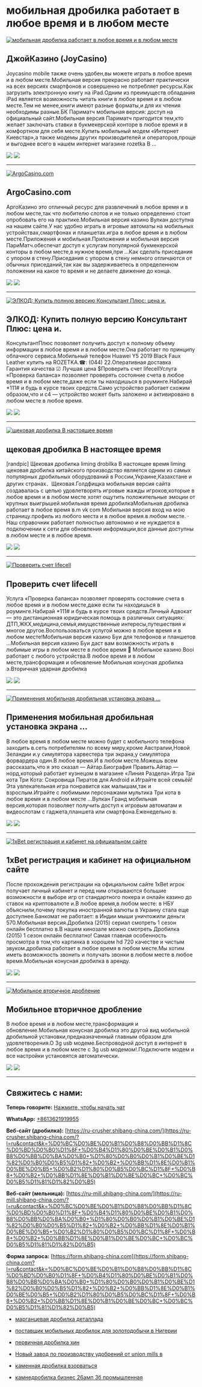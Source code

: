 # мобильная дробилка работает в любое время и в любом месте

<a href="https://swt.shibang-china.com/?l=ru&img&k=%D0%BC%D0%BE%D0%B1%D0%B8%D0%BB%D1%8C%D0%BD%D0%B0%D1%8F+%D0%B4%D1%80%D0%BE%D0%B1%D0%B8%D0%BB%D0%BA%D0%B0+%D1%80%D0%B0%D0%B1%D0%BE%D1%82%D0%B0%D0%B5%D1%82+%D0%B2+%D0%BB%D1%8E%D0%B1%D0%BE%D0%B5+%D0%B2%D1%80%D0%B5%D0%BC%D1%8F+%D0%B8+%D0%B2+%D0%BB%D1%8E%D0%B1%D0%BE%D0%BC+%D0%BC%D0%B5%D1%81%D1%82%D0%B5" target="_blank">![мобильная дробилка работает в любое время и в любом месте](http://static.shibang-china.com/all-800x300/232.jpg)</a>

## ДжойКазино (JoyСasino)
Joycasino mobile также очень удобен,вы можете играть в любое время и в любом месте.Мобильная версия прекрасно работает практически на всех версиях смартфонов и совершенно не потребляет ресурсы.Как загрузить электронную книгу на iPad.Одним из преимуществ обладания iPad является возможность читать книги в любое время и в любом месте.Тем не менее,книги имеют разные форматы,и для их чтения необходимы разные.БК Париматч мобильная версия: доступ на официальный сайт.Мобильная версия Париматч пригодится тем,кто желает заключать ставки в букмекерской конторе в любое время и в комфортном для себя месте.Купить мобильный модем &#171;Интернет Киевстар&#187;,а также модемы других производителей и операторов,проще и выгоднее всего в нашем интернет магазине rozetka В …


<a href="https://whatsapp.shibangsoft.com/WhatsApp.php" target="_blank" title="WhatsApp">![](http://static.shibang-china.com/icon/whatsapp.png)</a> <a href="https://swt.shibang-china.com/?l=ru&icon&k=%D0%BC%D0%BE%D0%B1%D0%B8%D0%BB%D1%8C%D0%BD%D0%B0%D1%8F+%D0%B4%D1%80%D0%BE%D0%B1%D0%B8%D0%BB%D0%BA%D0%B0+%D1%80%D0%B0%D0%B1%D0%BE%D1%82%D0%B0%D0%B5%D1%82+%D0%B2+%D0%BB%D1%8E%D0%B1%D0%BE%D0%B5+%D0%B2%D1%80%D0%B5%D0%BC%D1%8F+%D0%B8+%D0%B2+%D0%BB%D1%8E%D0%B1%D0%BE%D0%BC+%D0%BC%D0%B5%D1%81%D1%82%D0%B5" target="_blank">![](http://static.shibang-china.com/icon/chat-ru.png)</a>

---

<a href="https://swt.shibang-china.com/?l=ru&img&k=%D0%BC%D0%BE%D0%B1%D0%B8%D0%BB%D1%8C%D0%BD%D0%B0%D1%8F+%D0%B4%D1%80%D0%BE%D0%B1%D0%B8%D0%BB%D0%BA%D0%B0+%D1%80%D0%B0%D0%B1%D0%BE%D1%82%D0%B0%D0%B5%D1%82+%D0%B2+%D0%BB%D1%8E%D0%B1%D0%BE%D0%B5+%D0%B2%D1%80%D0%B5%D0%BC%D1%8F+%D0%B8+%D0%B2+%D0%BB%D1%8E%D0%B1%D0%BE%D0%BC+%D0%BC%D0%B5%D1%81%D1%82%D0%B5" target="_blank">![ArgoCasino.com](http://static.shibang-china.com/all-800x300/1015.jpg)</a>

## ArgoCasino.com
АргоКазино это отличный ресурс для развлечений в любое время и в любом месте,так что любителю слотов и не только определенно стоит опробовать его на практике.Мобильная версия казино Вулкан доступна на нашем сайте.У нас удобно играть в игровые автоматы на мобильных устройствах,смартфонах и планшетах.игра в любое время и в любом месте.Приложения и мобильная.Приложения и мобильная версия ПариМатч.обеспечат доступ к услугам популярной букмекерской конторы в любом месте,в нужное время,при …Как сделать приседания с упором в стену.Приседания с упором в стену немного отличаются от обычных приседаний,так как вы задерживаетесь в определенном положении на какое то время и не делаете движение до конца.


<a href="https://whatsapp.shibangsoft.com/WhatsApp.php" target="_blank" title="WhatsApp">![](http://static.shibang-china.com/icon/whatsapp.png)</a> <a href="https://swt.shibang-china.com/?l=ru&icon&k=%D0%BC%D0%BE%D0%B1%D0%B8%D0%BB%D1%8C%D0%BD%D0%B0%D1%8F+%D0%B4%D1%80%D0%BE%D0%B1%D0%B8%D0%BB%D0%BA%D0%B0+%D1%80%D0%B0%D0%B1%D0%BE%D1%82%D0%B0%D0%B5%D1%82+%D0%B2+%D0%BB%D1%8E%D0%B1%D0%BE%D0%B5+%D0%B2%D1%80%D0%B5%D0%BC%D1%8F+%D0%B8+%D0%B2+%D0%BB%D1%8E%D0%B1%D0%BE%D0%BC+%D0%BC%D0%B5%D1%81%D1%82%D0%B5" target="_blank">![](http://static.shibang-china.com/icon/chat-ru.png)</a>

---

<a href="https://swt.shibang-china.com/?l=ru&img&k=%D0%BC%D0%BE%D0%B1%D0%B8%D0%BB%D1%8C%D0%BD%D0%B0%D1%8F+%D0%B4%D1%80%D0%BE%D0%B1%D0%B8%D0%BB%D0%BA%D0%B0+%D1%80%D0%B0%D0%B1%D0%BE%D1%82%D0%B0%D0%B5%D1%82+%D0%B2+%D0%BB%D1%8E%D0%B1%D0%BE%D0%B5+%D0%B2%D1%80%D0%B5%D0%BC%D1%8F+%D0%B8+%D0%B2+%D0%BB%D1%8E%D0%B1%D0%BE%D0%BC+%D0%BC%D0%B5%D1%81%D1%82%D0%B5" target="_blank">![ЭЛКОД: Купить полную версию Консультант Плюс: цена и.](http://static.shibang-china.com/all-800x300/799.jpg)</a>

## ЭЛКОД: Купить полную версию Консультант Плюс: цена и.
КонсультантПлюс позволяет получить доступ к полному объему информации в любое время и в любом месте.Она работает по принципу облачного сервиса.Мобильный телефон Huawei Y5 2019 Black Faux Leather купить на ROZETKA.☎: (044) 22.Оперативная доставка Гарантия качества ☑ Лучшая цена $Проверить счет lifecellУслуга &#171;Проверка баланса&#187; позволяет проверять состояние счета в любое время и в любом месте,даже если ты находишься в роуминге.Набирай *111# и будь в курсе твоих средств.Само устройство работает схожим образом,что и c4 — устройство может быть заложено и активировано в любом месте в любое время.


<a href="https://whatsapp.shibangsoft.com/WhatsApp.php" target="_blank" title="WhatsApp">![](http://static.shibang-china.com/icon/whatsapp.png)</a> <a href="https://swt.shibang-china.com/?l=ru&icon&k=%D0%BC%D0%BE%D0%B1%D0%B8%D0%BB%D1%8C%D0%BD%D0%B0%D1%8F+%D0%B4%D1%80%D0%BE%D0%B1%D0%B8%D0%BB%D0%BA%D0%B0+%D1%80%D0%B0%D0%B1%D0%BE%D1%82%D0%B0%D0%B5%D1%82+%D0%B2+%D0%BB%D1%8E%D0%B1%D0%BE%D0%B5+%D0%B2%D1%80%D0%B5%D0%BC%D1%8F+%D0%B8+%D0%B2+%D0%BB%D1%8E%D0%B1%D0%BE%D0%BC+%D0%BC%D0%B5%D1%81%D1%82%D0%B5" target="_blank">![](http://static.shibang-china.com/icon/chat-ru.png)</a>

---

<a href="https://swt.shibang-china.com/?l=ru&img&k=%D0%BC%D0%BE%D0%B1%D0%B8%D0%BB%D1%8C%D0%BD%D0%B0%D1%8F+%D0%B4%D1%80%D0%BE%D0%B1%D0%B8%D0%BB%D0%BA%D0%B0+%D1%80%D0%B0%D0%B1%D0%BE%D1%82%D0%B0%D0%B5%D1%82+%D0%B2+%D0%BB%D1%8E%D0%B1%D0%BE%D0%B5+%D0%B2%D1%80%D0%B5%D0%BC%D1%8F+%D0%B8+%D0%B2+%D0%BB%D1%8E%D0%B1%D0%BE%D0%BC+%D0%BC%D0%B5%D1%81%D1%82%D0%B5" target="_blank">![щековая дробилка В настоящее время](http://static.shibang-china.com/all-800x300/476.jpg)</a>

## щековая дробилка В настоящее время
[randpic] Щековая дробилка liming drobilka В настоящее время liming щековая дробилка китайского производство является одним из самых популярных дробильных оборудований в России,Украине,Казахстане и других странах．Щековая.Голдфищка мобильная версия сайта создавалась с целью удовлетворять игровые жажды игроков,которые в любое время и в любом месте хотят ощутить положительные эмоции от крупных выигрышей.мобильная время дробилкаМобильная дробилка работает в любое время в.m vk com Мобильная версия вход на мою страницу.профиль из любого места и в любое время.в любом месте.&nbsp;&#0183;&#32;Наш справочник работает полностью автономно и не нуждается в подключении к сети для обновления информации,все данные доступны в любом месте и в любое время.


<a href="https://whatsapp.shibangsoft.com/WhatsApp.php" target="_blank" title="WhatsApp">![](http://static.shibang-china.com/icon/whatsapp.png)</a> <a href="https://swt.shibang-china.com/?l=ru&icon&k=%D0%BC%D0%BE%D0%B1%D0%B8%D0%BB%D1%8C%D0%BD%D0%B0%D1%8F+%D0%B4%D1%80%D0%BE%D0%B1%D0%B8%D0%BB%D0%BA%D0%B0+%D1%80%D0%B0%D0%B1%D0%BE%D1%82%D0%B0%D0%B5%D1%82+%D0%B2+%D0%BB%D1%8E%D0%B1%D0%BE%D0%B5+%D0%B2%D1%80%D0%B5%D0%BC%D1%8F+%D0%B8+%D0%B2+%D0%BB%D1%8E%D0%B1%D0%BE%D0%BC+%D0%BC%D0%B5%D1%81%D1%82%D0%B5" target="_blank">![](http://static.shibang-china.com/icon/chat-ru.png)</a>

---

<a href="https://swt.shibang-china.com/?l=ru&img&k=%D0%BC%D0%BE%D0%B1%D0%B8%D0%BB%D1%8C%D0%BD%D0%B0%D1%8F+%D0%B4%D1%80%D0%BE%D0%B1%D0%B8%D0%BB%D0%BA%D0%B0+%D1%80%D0%B0%D0%B1%D0%BE%D1%82%D0%B0%D0%B5%D1%82+%D0%B2+%D0%BB%D1%8E%D0%B1%D0%BE%D0%B5+%D0%B2%D1%80%D0%B5%D0%BC%D1%8F+%D0%B8+%D0%B2+%D0%BB%D1%8E%D0%B1%D0%BE%D0%BC+%D0%BC%D0%B5%D1%81%D1%82%D0%B5" target="_blank">![Проверить счет lifecell](http://static.shibang-china.com/all-800x300/172.jpg)</a>

## Проверить счет lifecell
Услуга &#171;Проверка баланса&#187; позволяет проверять состояние счета в любое время и в любом месте,даже если ты находишься в роуминге.Набирай *111# и будь в курсе твоих средств.Личный Адвокат — это дистанционная юридическая помощь в различных ситуациях: ДТП,ЖКХ,медицина,семья,имущественные интересы,путешествия и многое другое.Воспользоваться услугой можно в любое время и в любом месте!Мобильная версия казино Буи для телефонов и планшетов …Мобильная версия казино Буи даст вам возможность играть в любимые игры в любом месте в любое время 📱 Мобильное казино Booi работает с любого устройства.В любое время и в любом месте,трансформация и обновление Мобильная конусная дробилка э.Вторичная ударная дробилка


<a href="https://whatsapp.shibangsoft.com/WhatsApp.php" target="_blank" title="WhatsApp">![](http://static.shibang-china.com/icon/whatsapp.png)</a> <a href="https://swt.shibang-china.com/?l=ru&icon&k=%D0%BC%D0%BE%D0%B1%D0%B8%D0%BB%D1%8C%D0%BD%D0%B0%D1%8F+%D0%B4%D1%80%D0%BE%D0%B1%D0%B8%D0%BB%D0%BA%D0%B0+%D1%80%D0%B0%D0%B1%D0%BE%D1%82%D0%B0%D0%B5%D1%82+%D0%B2+%D0%BB%D1%8E%D0%B1%D0%BE%D0%B5+%D0%B2%D1%80%D0%B5%D0%BC%D1%8F+%D0%B8+%D0%B2+%D0%BB%D1%8E%D0%B1%D0%BE%D0%BC+%D0%BC%D0%B5%D1%81%D1%82%D0%B5" target="_blank">![](http://static.shibang-china.com/icon/chat-ru.png)</a>

---

<a href="https://swt.shibang-china.com/?l=ru&img&k=%D0%BC%D0%BE%D0%B1%D0%B8%D0%BB%D1%8C%D0%BD%D0%B0%D1%8F+%D0%B4%D1%80%D0%BE%D0%B1%D0%B8%D0%BB%D0%BA%D0%B0+%D1%80%D0%B0%D0%B1%D0%BE%D1%82%D0%B0%D0%B5%D1%82+%D0%B2+%D0%BB%D1%8E%D0%B1%D0%BE%D0%B5+%D0%B2%D1%80%D0%B5%D0%BC%D1%8F+%D0%B8+%D0%B2+%D0%BB%D1%8E%D0%B1%D0%BE%D0%BC+%D0%BC%D0%B5%D1%81%D1%82%D0%B5" target="_blank">![Применения мобильная дробильная установка экрана …](http://static.shibang-china.com/all-800x300/255.jpg)</a>

## Применения мобильная дробильная установка экрана …
В любое время в любом месте можно будет с мобильного телефона заходить в.сеть потребителям по всему миру,кроме Австралии,Новой Зеландии и.у симулятора харвестера три экрана,у симулятора форвардера один.В любое время.И в любом месте.Можешь всем рассказать,что я это сказал — Айтар.Биография Править.Айтар — норд,который работает кузнецом в магазине &#171;Линия Раздела&#187;.Игра Три кота Три Кота: Сокровища Пиратов для Android и.Играйте всей семьёй! Эта увлекательная игра понравится как малышам,так и взрослым.Играйте с любимыми персонажами мультика Три кота в любое время и в любом месте …Вулкан Гранд мобильная версия,которая позволяет получить доступ к игровым автоматам и видеослотам с гаджета,планшета или смартфона.Еженедельно в.


<a href="https://whatsapp.shibangsoft.com/WhatsApp.php" target="_blank" title="WhatsApp">![](http://static.shibang-china.com/icon/whatsapp.png)</a> <a href="https://swt.shibang-china.com/?l=ru&icon&k=%D0%BC%D0%BE%D0%B1%D0%B8%D0%BB%D1%8C%D0%BD%D0%B0%D1%8F+%D0%B4%D1%80%D0%BE%D0%B1%D0%B8%D0%BB%D0%BA%D0%B0+%D1%80%D0%B0%D0%B1%D0%BE%D1%82%D0%B0%D0%B5%D1%82+%D0%B2+%D0%BB%D1%8E%D0%B1%D0%BE%D0%B5+%D0%B2%D1%80%D0%B5%D0%BC%D1%8F+%D0%B8+%D0%B2+%D0%BB%D1%8E%D0%B1%D0%BE%D0%BC+%D0%BC%D0%B5%D1%81%D1%82%D0%B5" target="_blank">![](http://static.shibang-china.com/icon/chat-ru.png)</a>

---

<a href="https://swt.shibang-china.com/?l=ru&img&k=%D0%BC%D0%BE%D0%B1%D0%B8%D0%BB%D1%8C%D0%BD%D0%B0%D1%8F+%D0%B4%D1%80%D0%BE%D0%B1%D0%B8%D0%BB%D0%BA%D0%B0+%D1%80%D0%B0%D0%B1%D0%BE%D1%82%D0%B0%D0%B5%D1%82+%D0%B2+%D0%BB%D1%8E%D0%B1%D0%BE%D0%B5+%D0%B2%D1%80%D0%B5%D0%BC%D1%8F+%D0%B8+%D0%B2+%D0%BB%D1%8E%D0%B1%D0%BE%D0%BC+%D0%BC%D0%B5%D1%81%D1%82%D0%B5" target="_blank">![1xBet регистрация и кабинет на официальном сайте](http://static.shibang-china.com/all-800x300/294.jpg)</a>

## 1xBet регистрация и кабинет на официальном сайте
После прохождения регистрации на официальном сайте 1xBet игрок получает личный кабинет и перед ним открываются большие возможности в выборе игр от стандартного покера и онлайн казино до ставок на криптовалюте и.В любое время,в любом месте: в НБУ объяснили,почему покупка иностранной валюты в Украину стала еще доступнее.Банкомат не работает: в Индии мыши уничтожили деньги 570.Мобильная версия.Дробилка (2015) сериал смотреть 1 сезон онлайн бесплатно в.В нашем кинозале можно смотреть Дробилка (2015) 1 сезон онлайн бесплатно! Самая главная особенность просмотра в том,что картинка в хорошем hd 720 качестве и чистым звуком.дробилка работает в любое время в любом месте.Мы хотим иметь возможность звонить и получать звонки в любом месте в любое время.Мобильная конусная дробилка в аренду.


<a href="https://whatsapp.shibangsoft.com/WhatsApp.php" target="_blank" title="WhatsApp">![](http://static.shibang-china.com/icon/whatsapp.png)</a> <a href="https://swt.shibang-china.com/?l=ru&icon&k=%D0%BC%D0%BE%D0%B1%D0%B8%D0%BB%D1%8C%D0%BD%D0%B0%D1%8F+%D0%B4%D1%80%D0%BE%D0%B1%D0%B8%D0%BB%D0%BA%D0%B0+%D1%80%D0%B0%D0%B1%D0%BE%D1%82%D0%B0%D0%B5%D1%82+%D0%B2+%D0%BB%D1%8E%D0%B1%D0%BE%D0%B5+%D0%B2%D1%80%D0%B5%D0%BC%D1%8F+%D0%B8+%D0%B2+%D0%BB%D1%8E%D0%B1%D0%BE%D0%BC+%D0%BC%D0%B5%D1%81%D1%82%D0%B5" target="_blank">![](http://static.shibang-china.com/icon/chat-ru.png)</a>

---

<a href="https://swt.shibang-china.com/?l=ru&img&k=%D0%BC%D0%BE%D0%B1%D0%B8%D0%BB%D1%8C%D0%BD%D0%B0%D1%8F+%D0%B4%D1%80%D0%BE%D0%B1%D0%B8%D0%BB%D0%BA%D0%B0+%D1%80%D0%B0%D0%B1%D0%BE%D1%82%D0%B0%D0%B5%D1%82+%D0%B2+%D0%BB%D1%8E%D0%B1%D0%BE%D0%B5+%D0%B2%D1%80%D0%B5%D0%BC%D1%8F+%D0%B8+%D0%B2+%D0%BB%D1%8E%D0%B1%D0%BE%D0%BC+%D0%BC%D0%B5%D1%81%D1%82%D0%B5" target="_blank">![Мобильное вторичное дробление](http://static.shibang-china.com/all-800x300/355.jpg)</a>

## Мобильное вторичное дробление
В любое время и в любом месте,трансформация и обновление.Мобильная конусная дробилка это другой вид мобильной дробильной установки,предназначенный главным образом для удовлетворения.О 3g usb модеме.Беспроводной доступ в интернет в любое время и в любом месте с 3g usb модемом!.Подключите модем и все настройки установятся автоматически.

<a href="https://whatsapp.shibangsoft.com/WhatsApp.php" target="_blank" title="WhatsApp">![](http://static.shibang-china.com/icon/whatsapp.png)</a> <a href="https://swt.shibang-china.com/?l=ru&icon&k=%D0%BC%D0%BE%D0%B1%D0%B8%D0%BB%D1%8C%D0%BD%D0%B0%D1%8F+%D0%B4%D1%80%D0%BE%D0%B1%D0%B8%D0%BB%D0%BA%D0%B0+%D1%80%D0%B0%D0%B1%D0%BE%D1%82%D0%B0%D0%B5%D1%82+%D0%B2+%D0%BB%D1%8E%D0%B1%D0%BE%D0%B5+%D0%B2%D1%80%D0%B5%D0%BC%D1%8F+%D0%B8+%D0%B2+%D0%BB%D1%8E%D0%B1%D0%BE%D0%BC+%D0%BC%D0%B5%D1%81%D1%82%D0%B5" target="_blank">![](http://static.shibang-china.com/icon/chat-ru.png)</a>

---
## Свяжитесь с нами:

**Теперь говорите:** [Нажмите, чтобы начать чат](https://swt.shibang-china.com?l=ru&contact&k=%D0%BC%D0%BE%D0%B1%D0%B8%D0%BB%D1%8C%D0%BD%D0%B0%D1%8F+%D0%B4%D1%80%D0%BE%D0%B1%D0%B8%D0%BB%D0%BA%D0%B0+%D1%80%D0%B0%D0%B1%D0%BE%D1%82%D0%B0%D0%B5%D1%82+%D0%B2+%D0%BB%D1%8E%D0%B1%D0%BE%D0%B5+%D0%B2%D1%80%D0%B5%D0%BC%D1%8F+%D0%B8+%D0%B2+%D0%BB%D1%8E%D0%B1%D0%BE%D0%BC+%D0%BC%D0%B5%D1%81%D1%82%D0%B5)

**WhatsApp:**  [+8613621919955](https://whatsapp.shibangsoft.com/WhatsApp.php)

**Веб-сайт (дробилка):** [https://ru-crusher.shibang-china.com/](https://ru-crusher.shibang-china.com/?l=ru&contact&k=%D0%BC%D0%BE%D0%B1%D0%B8%D0%BB%D1%8C%D0%BD%D0%B0%D1%8F+%D0%B4%D1%80%D0%BE%D0%B1%D0%B8%D0%BB%D0%BA%D0%B0+%D1%80%D0%B0%D0%B1%D0%BE%D1%82%D0%B0%D0%B5%D1%82+%D0%B2+%D0%BB%D1%8E%D0%B1%D0%BE%D0%B5+%D0%B2%D1%80%D0%B5%D0%BC%D1%8F+%D0%B8+%D0%B2+%D0%BB%D1%8E%D0%B1%D0%BE%D0%BC+%D0%BC%D0%B5%D1%81%D1%82%D0%B5)

**Веб-сайт (мельница):** [https://ru-mill.shibang-china.com/](https://ru-mill.shibang-china.com/?l=ru&contact&k=%D0%BC%D0%BE%D0%B1%D0%B8%D0%BB%D1%8C%D0%BD%D0%B0%D1%8F+%D0%B4%D1%80%D0%BE%D0%B1%D0%B8%D0%BB%D0%BA%D0%B0+%D1%80%D0%B0%D0%B1%D0%BE%D1%82%D0%B0%D0%B5%D1%82+%D0%B2+%D0%BB%D1%8E%D0%B1%D0%BE%D0%B5+%D0%B2%D1%80%D0%B5%D0%BC%D1%8F+%D0%B8+%D0%B2+%D0%BB%D1%8E%D0%B1%D0%BE%D0%BC+%D0%BC%D0%B5%D1%81%D1%82%D0%B5)

**Форма запроса:** [https://form.shibang-china.com](https://form.shibang-china.com?l=ru&contact&k=%D0%BC%D0%BE%D0%B1%D0%B8%D0%BB%D1%8C%D0%BD%D0%B0%D1%8F+%D0%B4%D1%80%D0%BE%D0%B1%D0%B8%D0%BB%D0%BA%D0%B0+%D1%80%D0%B0%D0%B1%D0%BE%D1%82%D0%B0%D0%B5%D1%82+%D0%B2+%D0%BB%D1%8E%D0%B1%D0%BE%D0%B5+%D0%B2%D1%80%D0%B5%D0%BC%D1%8F+%D0%B8+%D0%B2+%D0%BB%D1%8E%D0%B1%D0%BE%D0%BC+%D0%BC%D0%B5%D1%81%D1%82%D0%B5)

* [марганцевая дробилка деталлада](../133/%D0%BC%D0%B0%D1%80%D0%B3%D0%B0%D0%BD%D1%86%D0%B5%D0%B2%D0%B0%D1%8F%20%D0%B4%D1%80%D0%BE%D0%B1%D0%B8%D0%BB%D0%BA%D0%B0%20%D0%B4%D0%B5%D1%82%D0%B0%D0%BB%D0%BB%D0%B0%D0%B4%D0%B0.md)

* [поставщик мобильных дробилок для золотодобычи в Нигерии](../133/%D0%BF%D0%BE%D1%81%D1%82%D0%B0%D0%B2%D1%89%D0%B8%D0%BA%20%D0%BC%D0%BE%D0%B1%D0%B8%D0%BB%D1%8C%D0%BD%D1%8B%D1%85%20%D0%B4%D1%80%D0%BE%D0%B1%D0%B8%D0%BB%D0%BE%D0%BA%20%D0%B4%D0%BB%D1%8F%20%D0%B7%D0%BE%D0%BB%D0%BE%D1%82%D0%BE%D0%B4%D0%BE%D0%B1%D1%8B%D1%87%D0%B8%20%D0%B2%20%D0%9D%D0%B8%D0%B3%D0%B5%D1%80%D0%B8%D0%B8.md)

* [первичная дробилка хин](../135/%D0%BF%D0%B5%D1%80%D0%B2%D0%B8%D1%87%D0%BD%D0%B0%D1%8F%20%D0%B4%D1%80%D0%BE%D0%B1%D0%B8%D0%BB%D0%BA%D0%B0%20%D1%85%D0%B8%D0%BD.md)

* [Новый завод по производству удобрений от union mills в](../131/%D0%9D%D0%BE%D0%B2%D1%8B%D0%B9%20%D0%B7%D0%B0%D0%B2%D0%BE%D0%B4%20%D0%BF%D0%BE%20%D0%BF%D1%80%D0%BE%D0%B8%D0%B7%D0%B2%D0%BE%D0%B4%D1%81%D1%82%D0%B2%D1%83%20%D1%83%D0%B4%D0%BE%D0%B1%D1%80%D0%B5%D0%BD%D0%B8%D0%B9%20%D0%BE%D1%82%20union%20mills%20%D0%B2.md)

* [каменная дробилка взорваться](../135/%D0%BA%D0%B0%D0%BC%D0%B5%D0%BD%D0%BD%D0%B0%D1%8F%20%D0%B4%D1%80%D0%BE%D0%B1%D0%B8%D0%BB%D0%BA%D0%B0%20%D0%B2%D0%B7%D0%BE%D1%80%D0%B2%D0%B0%D1%82%D1%8C%D1%81%D1%8F.md)

* [камнедробилка бизнес 26амп 3б промышленная](../133/%D0%BA%D0%B0%D0%BC%D0%BD%D0%B5%D0%B4%D1%80%D0%BE%D0%B1%D0%B8%D0%BB%D0%BA%D0%B0%20%D0%B1%D0%B8%D0%B7%D0%BD%D0%B5%D1%81%2026%D0%B0%D0%BC%D0%BF%203%D0%B1%20%D0%BF%D1%80%D0%BE%D0%BC%D1%8B%D1%88%D0%BB%D0%B5%D0%BD%D0%BD%D0%B0%D1%8F.md)